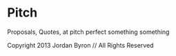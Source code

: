 # Pitch

Proposals, Quotes, at pitch perfect something something

Copyright 2013 Jordan Byron // All Rights Reserved
